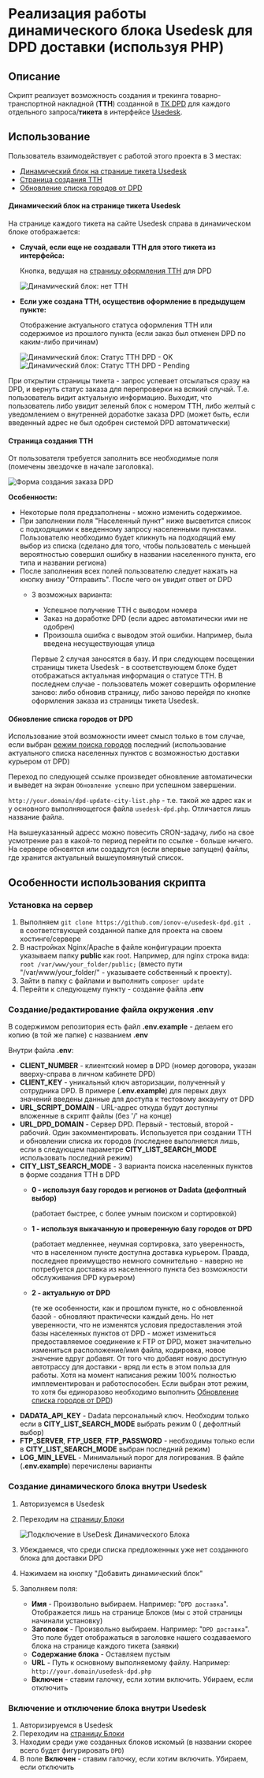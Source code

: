 # Реализация работы динамического блока Usedesk для DPD доставки (используя PHP)

## Описание

Скрипт реализует возможность создания и трекинга товарно-транспортной накладной (**ТТН**) созданной
в [ТК DPD](https://www.dpd.ru/) для каждого отдельного запроса/**тикета** в интерфейсе [Usedesk](https://usedesk.ru).

## Использование

Пользователь взаимодействует с работой этого проекта в 3 местах:

- [Динамический блок на странице тикета Usedesk](#Динамический-блок-на-странице-тикета-Usedesk)
- [Страница создания ТТН](#Страница-создания-ТТН)
- [Обновление списка городов от DPD](#Обновление-списка-городов-от-DPD)

#### Динамический блок на странице тикета Usedesk

На странице каждого тикета на сайте Usedesk справа в динамическом блоке отображается:

- **Случай, если еще не создавали ТТН для этого тикета из интерфейса:**

  Кнопка, ведущая на [страницу оформления ТТН](#Страница-создания-ттн) для DPD

  ![Динамический блок: нет ТТН](https://www.dropbox.com/s/khc0c8v3n4wp709/usedesk-block-0.png?dl=0)

- **Если уже создана ТТН, осуществив оформление в предыдущем пункте:**

  Отображение актуального статуса оформления ТТН или содержимое из прошлого пункта (если заказ был отменен DPD по
  каким-либо причинам)

  ![Динамический блок: Статус ТТН DPD - OK](https://www.dropbox.com/s/6a54ozzz3oanqj4/usedesk-block-1.png?dl=0)
  ![Динамический блок: Статус ТТН DPD - Pending](https://www.dropbox.com/s/v7idenbdt82uzux/usedesk-block-2.png?dl=0)

При открытии страницы тикета - запрос успевает отсылаться сразу на DPD, и вернуть статус заказа для перепроверки на
всякий случай. Т.е. пользователь видит актуальную информацию. Выходит, что пользователь либо увидит зеленый блок с
номером ТТН, либо желтый с уведомлением о внутренней доработке
заказа DPD (может быть, если введенный адрес не был одобрен системой DPD автоматически)

#### Страница создания ТТН

От пользователя требуется заполнить все необходимые поля (помечены звездочке в начале заголовка).

![Форма создания заказа DPD](https://www.dropbox.com/s/u50dsiriocv8m4w/usedesk-dpd-form.png?dl=0)

**Особенности:**

- Некоторые поля предзаполнены - можно изменить содержимое.
- При заполнении поля "Населенный пункт" ниже высветится список с подходящими к введенному запросу населенными пунктами.
  Пользователю необходимо будет кликнуть на подходящий ему выбор из списка (сделано для того, чтобы пользователь с
  меньшей вероятностью совершил ошибку в названии населенного пункта, его типа и названии региона)
- После заполнения всех полей пользователю следует нажать на кнопку внизу "Отправить". После чего он увидит ответ от DPD
    - 3 возможных варианта:
        - Успешное получение ТТН с выводом номера
        - Заказ на доработке DPD (если адрес автоматически ими не одобрен)
        - Произошла ошибка с выводом этой ошибки. Например, была введена несуществующая улица

      Первые 2 случая заносятся в базу. И при следующем посещении страницы тикета Usedesk - в соответствующем блоке
      будет отображаться актуальная информация о статусе ТТН. В последнем случае - пользователь может совершить
      оформление заново: либо обновив страницу, либо заново перейдя по кнопке оформления заказа из страницы тикета
      Usedesk.

#### Обновление списка городов от DPD

Использование этой возможности имеет смысл только в том случае, если выбран [режим поиска городов](#search_mode)
последний (использование актуального списка населенных пунктов с возможностью доставки курьером от DPD)

Переход по следующей ссылке произведет обновление автоматически и выведет на экран `Обновление успешно` при успешном
завершении.

`http://your.domain/dpd-update-city-list.php` - т.е. такой же адрес как и у основного выполняющегося
файла `usedesk-dpd.php`. Отличается лишь название файла.

На вышеуказанный адресс можно повесить CRON-задачу, либо на свое усмотрение раз в какой-то период перейти по ссылке -
больше ничего. На сервере обновятся или создадутся (если впервые запущен) файлы, где хранится актуальный вышеупомянутый
список.

## Особенности использования скрипта

### Установка на сервер

1. Выполняем `git clone https://github.com/ionov-e/usedesk-dpd.git .` в соответствующей созданной папке для проекта на
   своем хостинге/сервере
2. В настройках Nginx/Apache в файле конфигурации проекта указываем папку **public** как root. Например, для nginx
   строка вида: `root /var/www/your_folder/public;` (вместо пути "/var/www/your_folder/" - указываете собственный к
   проекту).
3. Зайти в папку с файлами и выполнить `composer update`
4. Перейти к следующему пункту - создание файла **.env**

### Создание/редактирование файла окружения **.env**

В содержимом репозитория есть файл **.env.example** - делаем его копию (в той же папке) с названием **.env**

Внутри файла **.env**:

- **CLIENT_NUMBER** - клиентский номер в DPD (номер договора, указан вверху-справа в личном кабинете DPD)
- **CLIENT_KEY** - уникальный ключ авторизации, полученный у сотрудника DPD. В примере (**.env.example**) для первых
  двух значений введены данные для доступа к тестовому аккаунту от DPD
- **URL_SCRIPT_DOMAIN** - URL-адрес откуда будут доступны вложенные в скрипт файлы (без '/' на конце)
- **URL_DPD_DOMAIN** - Сервер DPD. Первый - тестовый, второй - рабочий. Один закомментировать. Используется при создании
  ТТН и обновлении списка их городов (последнее выполняется лишь, если в следующем параметре **CITY_LIST_SEARCH_MODE**
  использовать последний режим)
- **CITY_LIST_SEARCH_MODE** <a id="search_mode" /> - 3 варианта поиска населенных пунктов в форме создания ТТН в DPD
    - **0 - используя базу городов и регионов от Dadata (дефолтный выбор)**

      (работает быстрее, с более умным поиском и сортировкой)
    - **1 - используя выкачанную и проверенную базу городов от DPD**

      (работает медленнее, неумная сортировка, зато
      уверенность, что в населенном пункте доступна доставка курьером. Правда, последнее преимущество немного
      сомнительно - наверно не потребуется доставка из населенного пункта без возможности обслуживания DPD курьером)
    - **2 - актуальную от DPD**

      (те же особенности, как и прошлом пункте, но с обновленной базой - обновляют практически каждый день. Но нет
      уверенности, что не изменятся условия предоставления этой базы населенных пунктов от DPD - может измениться
      предоставляемое соединение к FTP от DPD, может значительно измениться расположение/имя файла, кодировка, новое
      значение вдруг добавят. От того что добавят новую доступную автотрассу для доставки - вряд ли есть в этом польза
      для работы. Хотя на момент написания режим 100% полностью имплементирован и работоспособен. Если выбран этот
      режим, то хотя бы единоразово необходимо
      выполнить [Обновление списка городов от DPD](#Обновление-списка-городов-от-DPD))
- **DADATA_API_KEY** - Dadata персональный ключ. Необходим только если в **CITY_LIST_SEARCH_MODE** выбрать режим 0 (
  дефолтный выбор)
- **FTP_SERVER**, **FTP_USER**, **FTP_PASSWORD** - необходимы только если в **CITY_LIST_SEARCH_MODE** выбран последний
  режим)
- **LOG_MIN_LEVEL** - Минимальный порог для логирования. В файле (**.env.example**) перечислены варианты

### Создание динамического блока внутри Usedesk

1. Авторизуемся в Usedesk
2. Переходим на [страницу Блоки](https://secure.usedesk.ru/settings/blocks)

   ![Подключение в UseDesk Динамического Блока](https://www.dropbox.com/s/7i66wuej7d8n1dh/usedesk-blocks.png?dl=0)
4. Убеждаемся, что среди списка предложенных уже нет созданного блока для доставки DPD
5. Нажимаем на кнопку "Добавить динамический блок"
6. Заполняем поля:
    - **Имя** - Произвольно выбираем.
      Например: "`DPD доставка`". Отображается лишь на странице Блоков (мы с этой страницы начинали установку)
    - **Заголовок** - Произвольно выбираем.
      Например: "`DPD доставка`". Это поле будет отображаться в заголовке нашего создаваемого блока на странице каждого
      тикета (заявки)
    - **Содержание блока** - Оставляем пустым
    - **URL** - Путь к основному выполняемому файлу. Например: `http://your.domain/usedesk-dpd.php`
    - **Включен** - ставим галочку, если хотим включить. Убираем, если отключить

### Включение и отключение блока внутри Usedesk

1. Авторизируемся в Usedesk
2. Переходим на [страницу Блоки](https://secure.usedesk.ru/settings/blocks)
3. Находим среди уже созданных блоков искомый (в названии скорее всего будет фигурировать `DPD`)
4. В поле **Включен** - ставим галочку, если хотим включить. Убираем, если отключить